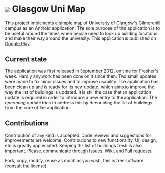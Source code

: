 ![](https://lh3.ggpht.com/ZIYZ_7EofNiwfYkQLGKMW0qTypVSgHgRWK8LIDdQbwj5Ig_K-ZHcGLw1CaexdrKj3aQ=w50-rw) Glasgow Uni Map
===============

This project implements a simple map of University of Glasgow's Gilmorehill campus as an Android application. The sole purpose of this application is to be useful around the times when people need to look up building locations and make their way around the university. This application is published on [Google Play](https://play.google.com/store/apps/details?id=com.radkokotev.glasgow.uni.map).

Current state
-------------

The application was first released in September 2012, on time for Fresher's week. Hardly any work has been done on it since then. Two small updates were made to fix minor issues and to improve usability. The application has been clean up and is ready for its new update, which aims to improve the way the list of buildings is updated. It is still the case that an application update is required in order to introduce a new entry to the application. The *upcoming* update tries to address this by decoupling the list of buildings from the core of the application.

Contributions
-------------

Contribution of any kind is accepted. Code reviews and suggestions for improvements are welcome. Contributions to new functionality, UI, design, etc is greatly appreciated. Keeping the list of buildings fresh is also important. Please, communicate through [Issues](https://github.com/radkokotev/glasgow_uni_map/issues), [Wiki](https://github.com/radkokotev/glasgow_uni_map/wiki), and [Pull requests](https://github.com/radkokotev/glasgow_uni_map/pulls).

Fork, copy, modify, reuse as much as you wish, this is free software (consult the license). 
